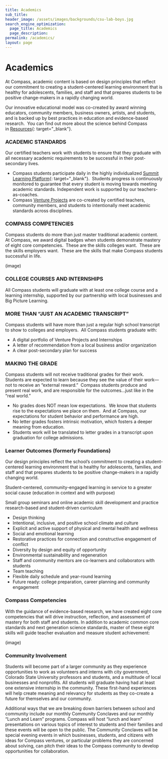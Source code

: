 ```yaml
---
title: Academics
sub_title:
header_image: /assets/images/backgrounds/csu-lab-boys.jpg
search_engine_optimization:
  page_title: Academics
  page_description:
permalink: /academics/
layout: page
---
```


# Academics

At Compass, academic content is based on design principles that reflect our commitment to creating a student-centered learning environment that is healthy for adolescents, families, and staff and that prepares students to be positive change-makers in a rapidly changing world.

Our innovative educational model was co-created by award winning educators, community members, business owners, artists, and students, and is backed up by best practices in education and evidence-based research.&nbsp; You can find out more about the science behind Compass in&nbsp;[Resources](/resources/){: target="_blank"}.

### ACADEMIC STANDARDS

Our certified teachers work with students to ensure that they graduate with all necessary academic requirements to be successful in their post-secondary lives.

* Compass students participate daily in the highly individualized&nbsp;[Summit Learning Platform](https://www.summitlearning.org/){: target="_blank"}.&nbsp; Students progress is continuously monitored to guarantee that every student is moving towards meeting academic standards. Independent work is supported by our teachers-as-coaches.
* Compass&nbsp;[Venture Projects](/venture-projects/)&nbsp;are co-created by certified teachers, community members, and students to intentionally meet academic standards across disciplines.

### COMPASS COMPETENCIES

Compass students do more than just master traditional academic content.&nbsp; At Compass, we award digital badges when students demonstrate mastery of eight core competencies.&nbsp; These are the skills colleges want.&nbsp; These are the skills employers want.&nbsp; These are the skills that make Compass students successful in life.

(image)

### COLLEGE COURSES AND INTERNSHIPS

All Compass students will graduate with at least one college course and a learning internship, supported by our partnership with local businesses and Big Picture Learning.

### MORE THAN “JUST AN ACADEMIC TRANSCRIPT”

Compass students will have more than just a regular high school transcript to show to colleges and employers.&nbsp; All Compass students graduate with:

* A digital portfolio of Venture Projects and Internships&nbsp;
* A letter of recommendation from a local business and/or organization
* A clear post-secondary plan for success

### MAKING THE GRADE

Compass students will not receive traditional grades for their work.&nbsp; Students are expected to learn because they see the value of their work—not to receive an “external reward.”&nbsp; Compass students produce and present real work, and are responsible for the outcomes…just like in the “real world.”

* No grades does NOT mean low expectations.&nbsp; We know that students rise to the expectations we place on them.&nbsp; And at Compass, our expectations for student behavior and performance are high.
* No letter grades fosters intrinsic motivation, which fosters a deeper meaning from education.
* Students work will be translated to letter grades in a transcript upon graduation for college admissions.

### Learner Outcomes (formerly Foundations)

Our design principles reflect the school’s commitment to creating a student-centered learning environment that is healthy for adolescents, families, and staff and that prepares students to be positive change-makers in a rapidly changing world.

Student-centered, community-engaged learning in service to a greater social cause (education in context and with purpose)

Small group seminars and online academic skill development and practice research-based and student-driven curriculum

* Design thinking
* Intentional, inclusive, and positive school climate and culture
* Explicit and active support of physical and mental health and wellness
* Social and emotional learning
* Restorative practices for connection and constructive engagement of conflict
* Diversity by design and equity of opportunity
* Environmental sustainability and regeneration
* Staff and community mentors are co-learners and collaborators with students
* Team teaching
* Flexible daily schedule and year-round learning
* Future ready: college preparation, career planning and community engagement

### Compass Competencies

With the guidance of evidence-based research, we have created eight core competencies that will drive instruction, reflection, and assessment of mastery for both staff and students. In addition to academic common core standards and next generation science standards, master of these eight skills will guide teacher evaluation and measure student achievement:

(image)

### Community Involvement

Students will become part of a larger community as they experience opportunities to work as volunteers and interns with city government, Colorado State University professors and students, and a multitude of local businesses and nonprofits. All students will graduate having had at least one extensive internship in the community. These first-hand experiences will help create meaning and relevancy for students as they co-create a future for themselves and our community.

Additional ways that we are breaking down barriers between school and community include our monthly Community Conclaves and our monthly “Lunch and Learn” programs. Compass will host “lunch and learn” presentations on various topics of interest to students and their families and these events will be open to the public. The Community Conclaves will be special evening events in which businesses, students, and citizens with ideas for Compass ventures, or particular problems they are concerned about solving, can pitch their ideas to the Compass community to develop opportunities for collaboration.